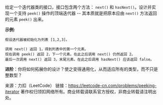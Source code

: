 给定一个迭代器类的接口，接口包含两个方法： ```next()``` 和 ```hasNext()```。设计并实现一个支持 ```peek()``` 操作的顶端迭代器 -- 其本质就是把原本应由 ```next()``` 方法返回的元素 ```peek()``` 出来。

**示例:**
```
假设迭代器被初始化为列表 [1,2,3]。

调用 next() 返回 1，得到列表中的第一个元素。
现在调用 peek() 返回 2，下一个元素。在此之后调用 next() 仍然返回 2。
最后一次调用 next() 返回 3，末尾元素。在此之后调用 hasNext() 应该返回 false。
```
**进阶**：你将如何拓展你的设计？使之变得通用化，从而适应所有的类型，而不只是整数型？

来源：力扣（LeetCode）
链接：https://leetcode-cn.com/problems/peeking-iterator
著作权归领扣网络所有。商业转载请联系官方授权，非商业转载请注明出处。
